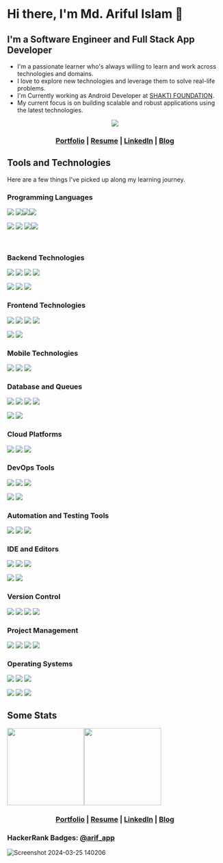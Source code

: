 # Hi there, I'm Md. Ariful Islam 👋
 
## I'm a Software Engineer and Full Stack App Developer

* I'm a passionate learner who's always willing to learn and work across technologies and domains.
* I love to explore new technologies and leverage them to solve real-life problems.
* I'm Currently working as Android Developer at [SHAKTI FOUNDATION](https://www.shakti.org.bd/).
* My current focus is on building scalable and robust applications using the latest technologies.

<p  align="center"><a href="#"><img align="center" src="https://user-images.githubusercontent.com/26208205/204192045-8efb70c1-374c-4dc9-9b08-01135cab3d6e.gif"/></a></p>

<h3 align="center"><a href="https://Ariful2016.github.io/">Portfolio</a> | <a href="https://ariful2016.github.io/resume_of_ariful_islam.pdf">Resume</a> | <a href="https://linkedin.com/in/arif-android-flutter-ios">LinkedIn</a> | <a href="https://medium.com/@arifewucse2016">Blog</a></h3>

## Tools and Technologies

Here are a few things I've picked up along my learning journey.

### Programming Languages

<a href="#programming-languages"><img src="https://img.shields.io/badge/Kotlin-7F52FF.svg?style=for-the-badge&logo=Kotlin&logoColor=white"/></a> <a href="#programming-languages"><img src="https://img.shields.io/badge/Dart-0175C2.svg?style=for-the-badge&logo=Dart&logoColor=white"/></a><a href="#programming-languages"><img src="https://img.shields.io/badge/java-%23ED8B00.svg?style=for-the-badge&logo=java&logoColor=white"/></a><a href="#programming-languages"><img src="https://img.shields.io/badge/Python-3776AB.svg?style=for-the-badge&logo=Python&logoColor=white"/></a> 

<a href="#programming-languages"><img src="https://img.shields.io/badge/C-A8B9CC.svg?style=for-the-badge&logo=C&logoColor=black"/></a> <a href="#programming-languages"><img src="https://img.shields.io/badge/C%2B%2B-00599C.svg?style=for-the-badge&logo=C%2B%2B&logoColor=white"/></a> <a href="#programming-languages"><img src="https://img.shields.io/badge/C%20Sharp-239120.svg?style=for-the-badge&logo=C-Sharp&logoColor=white"/></a><a href="#programming-languages"><img src="https://img.shields.io/badge/JavaScript-F7DF1E.svg?style=for-the-badge&logo=JavaScript&logoColor=black"/></a> 

<a href="#programming-languages"  style="visibility: hidden;"><img src="https://img.shields.io/badge/TypeScript-3178C6.svg?style=for-the-badge&logo=TypeScript&logoColor=white"/></a> <a href="#programming-languages" style="display: none;"><img src="https://img.shields.io/badge/PHP-777BB4.svg?style=for-the-badge&logo=PHP&logoColor=white"/></a>


### Backend Technologies

<a href="#backend-technologies"><img src="https://img.shields.io/badge/FastAPI-009688.svg?style=for-the-badge&logo=FastAPI&logoColor=white"/></a> <a href="#backend-technologies"><img src="https://img.shields.io/badge/Express-000000.svg?style=for-the-badge&logo=Express&logoColor=white"/></a> <a href="#backend-technologies"><img src="https://img.shields.io/badge/NestJS-E0234E.svg?style=for-the-badge&logo=NestJS&logoColor=white"/></a> <a href="#backend-technologies"><img src="https://img.shields.io/badge/Laravel-FF2D20.svg?style=for-the-badge&logo=Laravel&logoColor=white"/></a>

<a href="#backend-technologies"><img src="https://img.shields.io/badge/Spring%20Boot-6DB33F.svg?style=for-the-badge&logo=Spring-Boot&logoColor=white"/></a> <a href="#backend-technologies"><img src="https://img.shields.io/badge/.NET-512BD4.svg?style=for-the-badge&logo=dotnet&logoColor=white"/></a> <a href="#backend-technologies"><img src="https://img.shields.io/badge/Apollo%20GraphQL-311C87.svg?style=for-the-badge&logo=Apollo-GraphQL&logoColor=white"/></a>


### Frontend Technologies

</a> <a href="#frontend-technologies"><img src="https://img.shields.io/badge/jetpack%20compose-4285F4.svg?style=for-the-badge&logo=jetpackcompose&logoColor=white"/></a> <a href="#frontend-technologies"><img src="https://img.shields.io/badge/Vue.js-4FC08D.svg?style=for-the-badge&logo=vuedotjs&logoColor=white"/></a> <a href="#frontend-technologies"><img src="https://img.shields.io/badge/React-61DAFB.svg?style=for-the-badge&logo=React&logoColor=black"/></a> <a href="#frontend-technologies"><img src="https://img.shields.io/badge/Next.js-000000.svg?style=for-the-badge&logo=nextdotjs&logoColor=white"/></a> 

<a href="#frontend-technologies"><img src="https://img.shields.io/badge/jQuery-0769AD.svg?style=for-the-badge&logo=jQuery&logoColor=white"/></a> <a href="#frontend-technologies"><img src="https://img.shields.io/badge/Bootstrap-7952B3.svg?style=for-the-badge&logo=Bootstrap&logoColor=white"/></a>



### Mobile Technologies

<a href="#mobile-technologies"><img src="https://img.shields.io/badge/Android-3DDC84.svg?style=for-the-badge&logo=Android&logoColor=white"/></a> <a href="#mobile-technologies"><img src="https://img.shields.io/badge/ios-000000.svg?style=for-the-badge&logo=ios&logoColor=white"/></a> <a href="#mobile-technologies"><img src="https://img.shields.io/badge/Flutter-02569B.svg?style=for-the-badge&logo=Flutter&logoColor=white"/></a>

### Database and Queues

<a href="#database-and-queues"><img src="https://img.shields.io/badge/PostgreSQL-4169E1.svg?style=for-the-badge&logo=PostgreSQL&logoColor=white"/></a> <a href="#database-and-queues"><img src="https://img.shields.io/badge/MySQL-4479A1.svg?style=for-the-badge&logo=MySQL&logoColor=white"/></a> <a href="#database-and-queues"><img src="https://img.shields.io/badge/MongoDB-47A248.svg?style=for-the-badge&logo=MongoDB&logoColor=white"/></a> <a href="#database-and-queues"><img src="https://img.shields.io/badge/BigQuery-40AEF0.svg?style=for-the-badge&logo=Google&logoColor=white"/></a>

<a href="#database-and-queues"><img src="https://img.shields.io/badge/Firebase-FFCA28.svg?style=for-the-badge&logo=Firebase&logoColor=black"/></a> <a href="#database-and-queues"><img src="https://img.shields.io/badge/sqlite-003B57.svg?style=for-the-badge&logo=sqlite&logoColor=white"/></a>

### Cloud Platforms

<a href="#cloud-platforms"><img src="https://img.shields.io/badge/Amazon%20AWS-232F3E.svg?style=for-the-badge&logo=Amazon-AWS&logoColor=white"/></a> <a href="#cloud-platforms"><img src="https://img.shields.io/badge/Microsoft%20Azure-0078D4.svg?style=for-the-badge&logo=Microsoft-Azure&logoColor=white"/></a> <a href="#cloud-platforms"><img src="https://img.shields.io/badge/Google%20Cloud-4285F4.svg?style=for-the-badge&logo=Google-Cloud&logoColor=white"/></a>

### DevOps Tools

<a href="#devops-tools"><img src="https://img.shields.io/badge/Docker-2496ED.svg?style=for-the-badge&logo=Docker&logoColor=white"/></a> <a href="#devops-tools"><img src="https://img.shields.io/badge/Kubernetes-326CE5.svg?style=for-the-badge&logo=Kubernetes&logoColor=white"/></a> <a href="#devops-tools"><img src="https://img.shields.io/badge/GitHub%20Actions-2088FF.svg?style=for-the-badge&logo=GitHub-Actions&logoColor=white"/></a>

<a href="#devops-tools"><img src="https://img.shields.io/badge/Travis%20CI-3EAAAF.svg?style=for-the-badge&logo=Travis-CI&logoColor=white"/></a> <a href="#devops-tools"><img src="https://img.shields.io/badge/Cloudflare-F38020.svg?style=for-the-badge&logo=Cloudflare&logoColor=white"/></a>

### Automation and Testing Tools

<a href="#automation-and-testing-tools"><img src="https://img.shields.io/badge/appium-EE376D.svg?style=for-the-badge&logo=appium&logoColor=white"/></a> <a href="#automation-and-testing-tools"><img src="https://img.shields.io/badge/Selenium-43B02A.svg?style=for-the-badge&logo=Selenium&logoColor=white"/></a> <a href="#automation-and-testing-tools"><img src="https://img.shields.io/badge/Postman-FF6C37.svg?style=for-the-badge&logo=Postman&logoColor=white"/></a>

### IDE and Editors

<a href="#ide-and-editors"><img src="https://img.shields.io/badge/Android%20Studio-3DDC84.svg?style=for-the-badge&logo=Android-Studio&logoColor=white"/></a> <a href="#ide-and-editors"><img src="https://img.shields.io/badge/xcode-147EFB.svg?style=for-the-badge&logo=xcode&logoColor=white"/></a> <a href="#ide-and-editors"><img src="https://img.shields.io/badge/intellij%20idea-000000.svg?style=for-the-badge&logo=intellijidea&logoColor=white"/></a> 

<a href="#ide-and-editors"><img src="https://img.shields.io/badge/Visual%20Studio%20Code-007ACC.svg?style=for-the-badge&logo=Visual-Studio-Code&logoColor=white"/></a>  <a href="#ide-and-editors"><img src="https://img.shields.io/badge/Visual%20Studio-5C2D91.svg?style=for-the-badge&logo=Visual-Studio&logoColor=white"/></a>

 ### Version Control

<a href="#version-control"><img src="https://img.shields.io/badge/Git-F05032.svg?style=for-the-badge&logo=Git&logoColor=white"/></a> <a href="#version-control"><img src="https://img.shields.io/badge/GitHub-181717.svg?style=for-the-badge&logo=GitHub&logoColor=white"/></a> <a href="#version-control"><img src="https://img.shields.io/badge/GitLab-FC6D26.svg?style=for-the-badge&logo=GitLab&logoColor=white"/></a> <a href="#version-control"><img src="https://img.shields.io/badge/Bitbucket-0052CC.svg?style=for-the-badge&logo=Bitbucket&logoColor=white"/></a>

### Project Management

<a href="#project-management"><img src="https://img.shields.io/badge/Jira-0052CC.svg?style=for-the-badge&logo=Jira&logoColor=white"/></a> <a href="#project-management"><img src="https://img.shields.io/badge/Trello-0052CC.svg?style=for-the-badge&logo=Trello&logoColor=white"/></a> <a href="#project-management"><img src="https://img.shields.io/badge/Azure%20DevOps-0078D7.svg?style=for-the-badge&logo=Azure-DevOps&logoColor=white"/></a> <a href="#project-management"><img src="https://img.shields.io/badge/Asana-273347.svg?style=for-the-badge&logo=Asana&logoColor=white"/></a>

### Operating Systems

<a href="#operating-systems"><img src="https://img.shields.io/badge/mac%20os-000000.svg?style=for-the-badge&logo=macos&logoColor=white"/></a> <a href="#operating-systems"><img src="https://img.shields.io/badge/windows%2010-0078D6.svg?style=for-the-badge&logo=windows10&logoColor=white"/></a> <a href="#operating-systems"><img src="https://img.shields.io/badge/Windows%2011-0078D4.svg?style=for-the-badge&logo=Windows-11&logoColor=white"/></a> 

<a href="#operating-systems"><img src="https://img.shields.io/badge/Ubuntu-E95420.svg?style=for-the-badge&logo=Ubuntu&logoColor=white"/></a> <a href="#operating-systems"><img src="https://img.shields.io/badge/Lubuntu-0068C8.svg?style=for-the-badge&logo=Lubuntu&logoColor=white"/></a> <a href="#operating-systems"><img src="https://img.shields.io/badge/CentOS-262577.svg?style=for-the-badge&logo=CentOS&logoColor=white"/></a> 

## Some Stats

<a href="https://github.com/ariful2016"><a href="#some-stats"><img src="https://github-readme-stats.vercel.app/api?username=ariful2016&count_private=true&show_icons=true" height="180" /></a></a><a href="https://github.com/ariful2016"><a href="#some-stats"><img src="https://github-readme-stats.vercel.app/api/top-langs/?username=ariful2016&langs_count=8&hide=html,css,c&layout=compact" height="180" /></a></a>

<h3 align="center"><a href="https://Ariful2016.github.io/">Portfolio</a> | <a href="https://ariful2016.github.io/resume_of_ariful_islam.pdf">Resume</a> | <a href="https://linkedin.com/in/arif-android-flutter-ios">LinkedIn</a> | <a href="https://medium.com/@arifewucse2016">Blog</a></h3>

<h3>HackerRank Badges: <a href="https://www.hackerrank.com/arif_app">@arif_app</a></h3>
<p  align="center">
 
![Screenshot 2024-03-25 140206](https://github.com/Ariful2016/Ariful2016/assets/69759406/e95200e2-50c8-41b3-8450-ac90135fa240)

</p>
